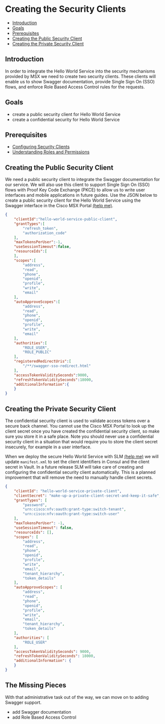# Creating the Security Clients

* [Introduction](#introduction)
* [Goals](#goals)
* [Prerequisites](#prerequisites)
* [Creating the Public Security Client](#creating-the-public-security-client)
* [Creating the Private Security Client](#creating-the-private-security-client)


## Introduction
In order to integrate the Hello World Service into the security mechanisms provided by MSX we need to create two security clients. These clients will enable us to show Swagger documentation, provide Single Sign On (SSO) flows, and enforce Role Based Access Control rules for the requests.


## Goals
* create a public security client for Hello World Service
* create a confidential security for Hello World Service


## Prerequisites
* [Configuring Security Clients](../01-msx-developer-program-basics/80-configuring-security-clients.md)
* [Understanding Roles and Permissions](../01-msx-developer-program-basics/90-understanding-roles-and-permissions.md)


## Creating the Public Security Client
We need a public security client to integrate the Swagger documentation for our service. We will also use this client to support Single Sign On (SSO) flows with Proof Key Code Exchange (PKCE) to allow us to write user interfaces and mobile applications in future guides. Use the JSON below to create a public security client for the Hello World Service using the Swagger interface in the Cisco MSX Portal [(help me)](../01-msx-developer-program-basics/80-configuring-security-clients.md).

```json
{
    "clientId":"hello-world-service-public-client",
    "grantTypes":[
        "refresh_token",
        "authorization_code"
    ],
    "maxTokensPerUser":-1,
    "useSessionTimeout":false,
    "resourceIds":[
    ],
    "scopes":[
        "address",
        "read",
        "phone",
        "openid",
        "profile",
        "write",
        "email"
    ],
    "autoApproveScopes":[
        "address",
        "read",
        "phone",
        "openid",
        "profile",
        "write",
        "email"
    ],
    "authorities":[
        "ROLE_USER",
        "ROLE_PUBLIC"
    ],
    "registeredRedirectUris":[
        "/**/swagger-sso-redirect.html"
    ],
    "accessTokenValiditySeconds":9000,
    "refreshTokenValiditySeconds":18000,
    "additionalInformation":{
    }
}
```


## Creating the Private Security Client
The confidential security client is used to validate access tokens over a secure back channel. You cannot use the Cisco MSX Portal to look up the client secret once you have created the confidential security client, so make sure you store it in a safe place. Note you should never use a confidential security client in a situation that would require you to store the client secret insecurely, for example in a user interface. 

When we deploy the secure Hello World Service with SLM [(help me)](../03-msx-component-manager/01-what-is-component-manager-in-a-nutshell.md) we will update `manifest.xml` to set the client identifiers in Consul and the client secret in Vault. In a future release SLM will take care of creating and configuring the confidential security client automatically. This is a planned improvement that will remove the need to manually handle client secrets.

```json
{
    "clientId": "hello-world-service-private-client",
    "clientSecret": "make-up-a-private-client-secret-and-keep-it-safe",
    "grantTypes": [
        "password", 
        "urn:cisco:nfv:oauth:grant-type:switch-tenant", 
        "urn:cisco:nfv:oauth:grant-type:switch-user"
    ],
    "maxTokensPerUser": -1,
    "useSessionTimeout": false,
    "resourceIds": [],
    "scopes": [
        "address",
        "read",
        "phone",
        "openid",
        "profile",
        "write",
        "email",
        "tenant_hierarchy", 
        "token_details"
    ],
    "autoApproveScopes": [
        "address",
        "read",
        "phone",
        "openid",
        "profile",
        "write",
        "email",
        "tenant_hierarchy", 
        "token_details"
    ],
    "authorities": [
        "ROLE_USER"
    ],
    "accessTokenValiditySeconds": 9000,
    "refreshTokenValiditySeconds": 18000,
    "additionalInformation": {
    }
}
```

## The Missing Pieces
With that administrative task out of the way, we can move on to adding Swagger support.
* add Swagger documentation
* add Role Based Access Control
